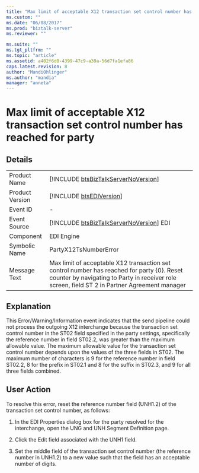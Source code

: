 ```yaml
---
title: "Max limit of acceptable X12 transaction set control number has reached for party | Microsoft Docs"
ms.custom: ""
ms.date: "06/08/2017"
ms.prod: "biztalk-server"
ms.reviewer: ""

ms.suite: ""
ms.tgt_pltfrm: ""
ms.topic: "article"
ms.assetid: a402f6d0-4399-47c9-a39a-56d7fa1efa86
caps.latest.revision: 8
author: "MandiOhlinger"
ms.author: "mandia"
manager: "anneta"
---
```

# Max limit of acceptable X12 transaction set control number has reached for party
## Details  
  
|                 |                                                                                                                                                                                             |
|-----------------|---------------------------------------------------------------------------------------------------------------------------------------------------------------------------------------------|
|  Product Name   |                                                     [!INCLUDE [btsBizTalkServerNoVersion](../includes/btsbiztalkservernoversion-md.md)]                                                     |
| Product Version |                                                                 [!INCLUDE [btsEDIVersion](../includes/btsediversion-md.md)]                                                                 |
|    Event ID     |                                                                                              -                                                                                              |
|  Event Source   |                                                   [!INCLUDE [btsBizTalkServerNoVersion](../includes/btsbiztalkservernoversion-md.md)] EDI                                                   |
|    Component    |                                                                                         EDI Engine                                                                                          |
|  Symbolic Name  |                                                                                    PartyX12TsNumberError                                                                                    |
|  Message Text   | Max limit of acceptable X12 transaction set control number has reached for party {0}. Reset counter by navigating to Party in receiver role screen, field ST 2 in Partner Agreement manager |
  
## Explanation  
 This Error/Warning/Information event indicates that the send pipeline could not process the outgoing X12 interchange because the transaction set control number in the ST02 field specified in the party settings, specifically the reference number in field ST02.2, was greater than the maximum allowable value. The maximum allowable value for the transaction set control number depends upon the values of the three fields in ST02. The maximum number of characters is 9 for the reference number in field ST02.2, 8 for the prefix in ST02.1 and 8 for the suffix in ST02.3, and 9 for all three fields combined.  
  
## User Action  
 To resolve this error, reset the reference number field (UNH1.2) of the transaction set control number, as follows:  
  
1.  In the EDI Properties dialog box for the party resolved for the interchange, open the UNG and UNH Segment Definition page.  
  
2.  Click the Edit field associated with the UNH1 field.  
  
3.  Set the middle field of the transaction set control number (the reference number in UNH1.2) to a new value such that the field has an acceptable number of digits.